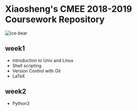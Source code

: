
# **Xiaosheng's CMEE 2018-2019 Coursework Repository**

![ice-bear](http://cdn2us.denofgeek.com/sites/denofgeekus/files/styles/article_width/public/2017/08/we-bare-bears-grizz-panda-ice-bear.png?itok=ZAm1gpyl)
## week1
- introduction to Unix and Linux
- Shell scripting
- Version Control with Git
- LaTeX
## week2 
- Python3

